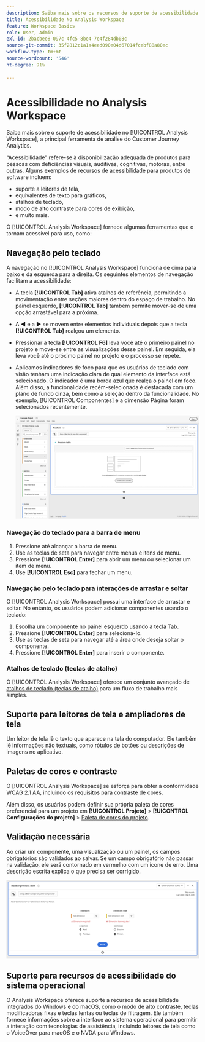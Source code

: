 ```yaml
---
description: Saiba mais sobre os recursos de suporte de acessibilidade no Analysis Workspace.
title: Acessibilidade No Analysis Workspace
feature: Workspace Basics
role: User, Admin
exl-id: 2bacbee8-097c-4fc5-8be4-7e4f284db08c
source-git-commit: 35f2812c1a1a4eed090e04d67014fcebf88a80ec
workflow-type: tm+mt
source-wordcount: '546'
ht-degree: 91%

---
```



# Acessibilidade no Analysis Workspace

Saiba mais sobre o suporte de acessibilidade no [!UICONTROL Analysis Workspace], a principal ferramenta de análise do Customer Journey Analytics.

“Acessibilidade” refere-se à disponibilização adequada de produtos para pessoas com deficiências visuais, auditivas, cognitivas, motoras, entre outras. Alguns exemplos de recursos de acessibilidade para produtos de software incluem:

* suporte a leitores de tela,
* equivalentes de texto para gráficos,
* atalhos de teclado,
* modo de alto contraste para cores de exibição,
* e muito mais.

O [!UICONTROL Analysis Workspace] fornece algumas ferramentas que o tornam acessível para uso, como:

## Navegação pelo teclado

A navegação no [!UICONTROL Analysis Workspace] funciona de cima para baixo e da esquerda para a direita. Os seguintes elementos de navegação facilitam a acessibilidade:

* A tecla **[!UICONTROL Tab]** ativa atalhos de referência, permitindo a movimentação entre seções maiores dentro do espaço de trabalho. No painel esquerdo, **[!UICONTROL Tab]** também permite mover-se de uma opção arrastável para a próxima.
* A ◀︎ e a ▶︎ se movem entre elementos individuais depois que a tecla **[!UICONTROL Tab]** realçou um elemento.
* Pressionar a tecla **[!UICONTROL F6]** leva você até o primeiro painel no projeto e move-se entre as visualizações desse painel. Em seguida, ela leva você até o próximo painel no projeto e o processo se repete.
* Aplicamos indicadores de foco para que os usuários de teclado com visão tenham uma indicação clara de qual elemento da interface está selecionado. O indicador é uma borda azul que realça o painel em foco. Além disso, a funcionalidade recém-selecionada é destacada com um plano de fundo cinza, bem como a seleção dentro da funcionalidade. No exemplo, [!UICONTROL Componentes] e a dimensão Página foram selecionados recentemente.

  ![Tabela de forma livre que mostra um indicador de foco de uma borda azul ao redor da tabela.](assets/focus-indicator.png)

### Navegação do teclado para a barra de menu

1. Pressione até alcançar a barra de menu.
1. Use as teclas de seta para navegar entre menus e itens de menu.
1. Pressione **[!UICONTROL Enter]** para abrir um menu ou selecionar um item de menu.
1. Use **[!UICONTROL Esc]** para fechar um menu.

### Navegação pelo teclado para interações de arrastar e soltar

O [!UICONTROL Analysis Workspace] possui uma interface de arrastar e soltar. No entanto, os usuários podem adicionar componentes usando o teclado:

1. Escolha um componente no painel esquerdo usando a tecla Tab.
1. Pressione **[!UICONTROL Enter]** para selecioná-lo.
1. Use as teclas de seta para navegar até a área onde deseja soltar o componente.
1. Pressione **[!UICONTROL Enter]** para inserir o componente.

### Atalhos de teclado (teclas de atalho)

O [!UICONTROL Analysis Workspace] oferece um conjunto avançado de [atalhos de teclado (teclas de atalho)](/help/analyze/analysis-workspace/build-workspace-project/fa-shortcut-keys.md) para um fluxo de trabalho mais simples.

## Suporte para leitores de tela e ampliadores de tela

Um leitor de tela lê o texto que aparece na tela do computador. Ele também lê informações não textuais, como rótulos de botões ou descrições de imagens no aplicativo.

## Paletas de cores e contraste

O [!UICONTROL Analysis Workspace] se esforça para obter a conformidade WCAG 2.1 AA, incluindo os requisitos para contraste de cores.

Além disso, os usuários podem definir sua própria paleta de cores preferencial para um projeto em **[!UICONTROL Projeto]** > **[!UICONTROL Configurações do projeto]** > [Paleta de cores do projeto](/help/analyze/analysis-workspace/build-workspace-project/color-palettes.md).

## Validação necessária

Ao criar um componente, uma visualização ou um painel, os campos obrigatórios são validados ao salvar. Se um campo obrigatório não passar na validação, ele será contornado em vermelho com um ícone de erro. Uma descrição escrita explica o que precisa ser corrigido.

![Construtor de segmentos e indicador de validação de erros.](assets/error-validation.png)

## Suporte para recursos de acessibilidade do sistema operacional

O Analysis Workspace oferece suporte a recursos de acessibilidade integrados do Windows e do macOS, como o modo de alto contraste, teclas modificadoras fixas e teclas lentas ou teclas de filtragem. Ele também fornece informações sobre a interface ao sistema operacional para permitir a interação com tecnologias de assistência, incluindo leitores de tela como o VoiceOver para macOS e o NVDA para Windows.


<!--

# Accessibility in Analysis Workspace

Learn about accessibility support in [!UICONTROL Analysis Workspace], the premier analysis tool for Adobe Analytics. 

Accessibility refers to making products usable for people with visual, auditory, cognitive, motor, and other disabilities. Examples of accessibility features for software products include screen reader support, text equivalents for graphics, keyboard shortcuts, change of display colors to high contrast, and so on. 

[!UICONTROL Analysis Workspace] provides some tools that make it accessible to use, including:

## Navigate [!UICONTROL Workspace] using the keyboard

Navigation in [!UICONTROL Analysis Workspace] works top > down, and left > right. The following navigational elements facilitate accessibility:

* The `Tab` key enables landmark shortcuts, moving between larger sections within Workspace. In the left rail, `Tab` also enables you to move from one draggable option to the next.
* The `left/right arrows` move between individual elements after `Tab` has highlighted it. 
* The `F6` navigates to the first panel in the project and  moves between the visualizations within that panel. Then, it moves to the next panel in the project and repeats. 
* We apply focus indicators so that sighted keyboard users have a clear indication of which UI element currently has focus. The indicator is a blue border around the selected element.

    ![Focus Indicator](assets/focus-indicator.png)

### Keyboard navigation for the menu bar 

1. Tab until you have reached the menu bar.
1. Use left/right arrow keys to navigate to the menu you want.
1. Press `Enter` to select the menu and show its options.
1. Use up/down arrow keys to navigate to the menu option you want.
1. Press `Enter` to select the option.

### Keyboard navigation for drag & drop interactions 

[!UICONTROL Analysis Workspace] is a drag & drop user interface. However, users can add components using the keyboard instead:

1. Tab to a component in the left rail.
1. Press `Enter` to select.
1. Use arrow keys to navigate to the area where you want to drop the component.
1. Press `Enter` to place the component.

### Keyboard shortcuts (hotkeys) 

[!UICONTROL Analysis Workspace] offers a rich set of [keyboard shortcuts](https://experienceleague.adobe.com/docs/analytics/analyze/analysis-workspace/build-workspace-project/fa-shortcut-keys.html) for a more seamless workflow. Some common shortcuts for navigation, analysis creation, and insight democratization are listed below. 

#### Navigation

| Shortcut | Action |
| --- | --- |
| `[Alt + Shift + 1 / 2 / 3]` | Jump to different rails: [!UICONTROL Panels], [!UICONTROL Visualizations], or [!UICONTROL Components] | 
| `[Alt + Left / Right]` | Navigate between panels |
| `[Alt + M]` | Collapse/expand all panels |
| `[Alt + Ctrl + M]` | Collapse/expand active panel |
| `[Ctrl + /]` | Search left rail |

#### Analysis creation

| Shortcut | Action |
| --- | --- |
| `[Alt + 1]` | New freeform table |
| `[Ctrl + Shift + C]` | New calculated metric |
| `[Ctrl + Shift + D]` | New date range |
| `[Ctrl + Shift + E]` | New segment |
| `[Ctrl + Z]` | Undo |
| `[Component drag + Shift]` | Create a drop-down filter |

#### Democratization

| Shortcut | Action |
| --- | --- |
| `[Ctrl + S]` | Save |
| `[Ctrl + Shift + G]` | Curate |
| `[Ctrl + G]` | Share |
| `[Alt + Shift + S]` | Schedule |
| `[Alt + L]` | Get link to project |
| `[Ctrl + Shift + B]` | Download PDF |

## Support for screen readers and screen magnifiers

A screen reader reads text that appears on the computer screen. It also reads non-textual information, such as button labels or image descriptions in the application, provided in accessibility tags or attributes.  

## Color palettes & contrast  

[!UICONTROL Analysis Workspace] strives for WCAG 2.1 AA conformance, including requirements for color contrast. 

In addition, users can set their own preferred color palette for a project under **[!UICONTROL Project]** > **[!UICONTROL Project settings]** > [Project color palette](https://experienceleague.adobe.com/docs/analytics/analyze/analysis-workspace/build-workspace-project/color-palettes.html). 

## Required field validation in component builders 

When building a component, required fields are validated when you save. If a required field does not pass validation, it will be outlined in red with an error icon. A written description appears of the issue that needs to be fixed.  

Once a component is fully validated, pressing `Save` closes the builder. 

![Error validation](assets/error-validation.png)

## Support for operating system accessibility features  

Analysis Workspace supports built-in MS Windows and macOS accessibility features like high-contrast mode, sticky keys, and slow keys/filter keys. It also provides information about the user interface to the operating system to enable interaction with assistive technologies, including screen readers such as VoiceOver for macOS and NVDA on Windows.

-->